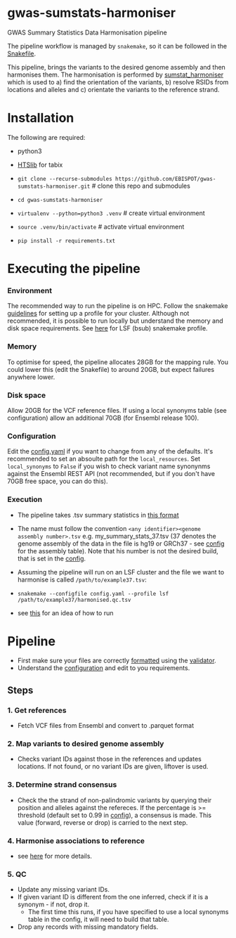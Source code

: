 # gwas-sumstats-harmoniser
GWAS Summary Statistics Data Harmonisation pipeline

The pipeline workflow is managed by `snakemake`, so it can be followed in the [Snakefile](Snakefile). 

This pipeline, brings the variants to the desired genome assembly and then harmonises them. The harmonisation is performed by [sumstat_harmoniser](https://github.com/opentargets/sumstat_harmoniser) which is used to a) find the orientation of the variants, b) resolve RSIDs from locations and alleles and c) orientate the variants to the reference strand.

# Installation

The following are required:

- python3
- [HTSlib](http://www.htslib.org/download/) for tabix

- `git clone --recurse-submodules https://github.com/EBISPOT/gwas-sumstats-harmoniser.git` # clone this repo and submodules
- `cd gwas-sumstats-harmoniser`
- `virtualenv --python=python3 .venv` # create virtual environment
- `source .venv/bin/activate` # activate virtual environment
- `pip install -r requirements.txt`

# Executing the pipeline

### Environment
The recommended way to run the pipeline is on HPC. Follow the snakemake [guidelines](https://snakemake.readthedocs.io/en/stable/executing/cli.html#profiles) for setting up a profile for your cluster. Although not recommended, it is possible to run locally but understand the memory and disk space requirements. See [here](https://github.com/Snakemake-Profiles/snakemake-lsf) for LSF (bsub) snakemake profile.

### Memory
To optimise for speed, the pipeline allocates 28GB for the mapping rule. You could lower this (edit the Snakefile) to around 20GB, but expect failures anywhere lower.

### Disk space
Allow 20GB for the VCF reference files. If using a local synonyms table (see configuration) allow an additional 70GB (for Ensembl release 100).

### Configuration
Edit the [config.yaml](config.yaml) if you want to change from any of the defaults. It's recommended to set an absoulte path for the `local_resources`. Set `local_synonyms` to `False` if you wish to check variant name synonynms against the Ensembl REST API (not recommended, but if you don't have 70GB free space, you can do this).

### Execution
- The pipeline takes .tsv summary statistics in [this format](https://www.ebi.ac.uk/gwas/docs/methods/summary-statistics)
- The name must follow the convention `<any identifier><genome assembly number>.tsv` e.g. my_summary_stats_37.tsv (37 denotes the genome assembly of the data in the file is hg19 or GRCh37 - see [config](config.yaml) for the assembly table). Note that his number is not the desired build, that is set in the [config](config.yaml).

- Assuming the pipeline will run on an LSF cluster and the file we want to harmonise is called `/path/to/example37.tsv`:
- `snakemake --configfile config.yaml --profile lsf /path/to/example37/harmonised.qc.tsv`
- see [this](example_wrapper.sh) for an idea of how to run

# Pipeline 
- First make sure your files are correctly [formatted](https://www.ebi.ac.uk/gwas/docs/methods/summary-statistics) using the [validator](https://github.com/EBISPOT/gwas-sumstats-validator). 
- Understand the [configuration](config.yaml) and edit to you requirements.
## Steps
### 1. Get references
- Fetch VCF files from Ensembl and convert to .parquet format
### 2. Map variants to desired genome assembly
- Checks variant IDs against those in the references and updates locations. If not found, or no variant IDs are given, liftover is used.
### 3. Determine strand consensus
- Check the the strand of non-palindromic variants by querying their position and alleles against the refereces. If the percentage is >= threshold (default set to 0.99 in [config](config.yaml)), a consensus is made. This value (forward, reverse or drop) is carried to the next step.
### 4. Harmonise associations to reference
- see [here](https://github.com/opentargets/sumstat_harmoniser) for more details.
### 5. QC
- Update any missing variant IDs.
- If given variant ID is different from the one inferred, check if it is a synonym - if not, drop it.
  - The first time this runs, if you have specified to use a local synonyms table in the config, it will need to build that table. 
- Drop any records with missing mandatory fields.





